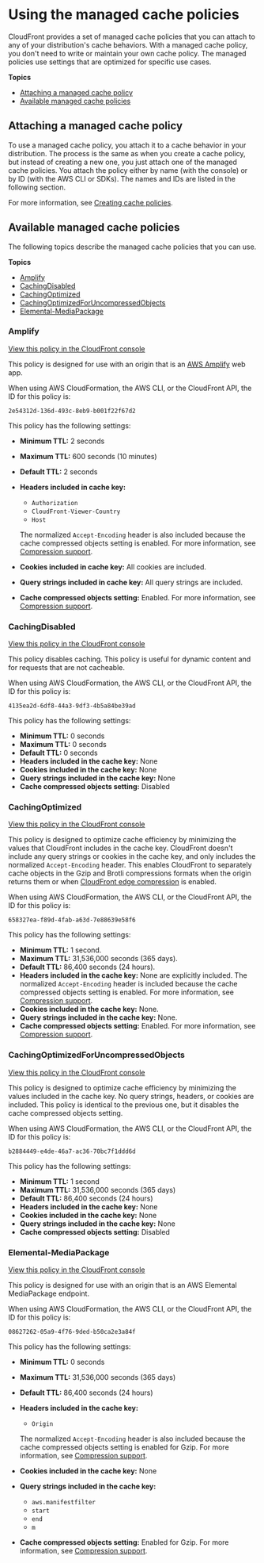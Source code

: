 # Using the managed cache policies<a name="using-managed-cache-policies"></a>

CloudFront provides a set of managed cache policies that you can attach to any of your distribution's cache behaviors\. With a managed cache policy, you don't need to write or maintain your own cache policy\. The managed policies use settings that are optimized for specific use cases\.

**Topics**
+ [Attaching a managed cache policy](#attaching-managed-cache-policies)
+ [Available managed cache policies](#managed-cache-policies-list)

## Attaching a managed cache policy<a name="attaching-managed-cache-policies"></a>

To use a managed cache policy, you attach it to a cache behavior in your distribution\. The process is the same as when you create a cache policy, but instead of creating a new one, you just attach one of the managed cache policies\. You attach the policy either by name \(with the console\) or by ID \(with the AWS CLI or SDKs\)\. The names and IDs are listed in the following section\.

For more information, see [Creating cache policies](controlling-the-cache-key.md#cache-key-create-cache-policy)\.

## Available managed cache policies<a name="managed-cache-policies-list"></a>

The following topics describe the managed cache policies that you can use\.

**Topics**
+ [Amplify](#managed-cache-policy-amplify)
+ [CachingDisabled](#managed-cache-policy-caching-disabled)
+ [CachingOptimized](#managed-cache-caching-optimized)
+ [CachingOptimizedForUncompressedObjects](#managed-cache-caching-optimized-uncompressed)
+ [Elemental\-MediaPackage](#managed-cache-policy-mediapackage)

### Amplify<a name="managed-cache-policy-amplify"></a>

[View this policy in the CloudFront console](https://console.aws.amazon.com/cloudfront/v3/home#/policies/cache/2e54312d-136d-493c-8eb9-b001f22f67d2)

This policy is designed for use with an origin that is an [AWS Amplify](https://aws.amazon.com/amplify/) web app\.

When using AWS CloudFormation, the AWS CLI, or the CloudFront API, the ID for this policy is:

`2e54312d-136d-493c-8eb9-b001f22f67d2`

This policy has the following settings:
+ **Minimum TTL:** 2 seconds
+ **Maximum TTL:** 600 seconds \(10 minutes\)
+ **Default TTL:** 2 seconds
+ **Headers included in cache key:**
  + `Authorization`
  + `CloudFront-Viewer-Country`
  + `Host`

  The normalized `Accept-Encoding` header is also included because the cache compressed objects setting is enabled\. For more information, see [Compression support](controlling-the-cache-key.md#cache-policy-compressed-objects)\.
+ **Cookies included in cache key:** All cookies are included\.
+ **Query strings included in cache key:** All query strings are included\.
+ **Cache compressed objects setting:** Enabled\. For more information, see [Compression support](controlling-the-cache-key.md#cache-policy-compressed-objects)\.

### CachingDisabled<a name="managed-cache-policy-caching-disabled"></a>

[View this policy in the CloudFront console](https://console.aws.amazon.com/cloudfront/v3/home#/policies/cache/4135ea2d-6df8-44a3-9df3-4b5a84be39ad)

This policy disables caching\. This policy is useful for dynamic content and for requests that are not cacheable\.

When using AWS CloudFormation, the AWS CLI, or the CloudFront API, the ID for this policy is:

`4135ea2d-6df8-44a3-9df3-4b5a84be39ad`

This policy has the following settings:
+ **Minimum TTL:** 0 seconds
+ **Maximum TTL:** 0 seconds
+ **Default TTL:** 0 seconds
+ **Headers included in the cache key:** None
+ **Cookies included in the cache key:** None
+ **Query strings included in the cache key:** None
+ **Cache compressed objects setting:** Disabled

### CachingOptimized<a name="managed-cache-caching-optimized"></a>

[View this policy in the CloudFront console](https://console.aws.amazon.com/cloudfront/v3/home#/policies/cache/658327ea-f89d-4fab-a63d-7e88639e58f6)

This policy is designed to optimize cache efficiency by minimizing the values that CloudFront includes in the cache key\. CloudFront doesn't include any query strings or cookies in the cache key, and only includes the normalized `Accept-Encoding` header\. This enables CloudFront to separately cache objects in the Gzip and Brotli compressions formats when the origin returns them or when [CloudFront edge compression](ServingCompressedFiles.md) is enabled\.

When using AWS CloudFormation, the AWS CLI, or the CloudFront API, the ID for this policy is:

`658327ea-f89d-4fab-a63d-7e88639e58f6`

This policy has the following settings:
+ **Minimum TTL:** 1 second\.
+ **Maximum TTL:** 31,536,000 seconds \(365 days\)\.
+ **Default TTL:** 86,400 seconds \(24 hours\)\.
+ **Headers included in the cache key:** None are explicitly included\. The normalized `Accept-Encoding` header is included because the cache compressed objects setting is enabled\. For more information, see [Compression support](controlling-the-cache-key.md#cache-policy-compressed-objects)\.
+ **Cookies included in the cache key:** None\.
+ **Query strings included in the cache key:** None\.
+ **Cache compressed objects setting:** Enabled\. For more information, see [Compression support](controlling-the-cache-key.md#cache-policy-compressed-objects)\.

### CachingOptimizedForUncompressedObjects<a name="managed-cache-caching-optimized-uncompressed"></a>

[View this policy in the CloudFront console](https://console.aws.amazon.com/cloudfront/v3/home#/policies/cache/b2884449-e4de-46a7-ac36-70bc7f1ddd6d)

This policy is designed to optimize cache efficiency by minimizing the values included in the cache key\. No query strings, headers, or cookies are included\. This policy is identical to the previous one, but it disables the cache compressed objects setting\.

When using AWS CloudFormation, the AWS CLI, or the CloudFront API, the ID for this policy is:

`b2884449-e4de-46a7-ac36-70bc7f1ddd6d`

This policy has the following settings:
+ **Minimum TTL:** 1 second
+ **Maximum TTL:** 31,536,000 seconds \(365 days\)
+ **Default TTL:** 86,400 seconds \(24 hours\)
+ **Headers included in the cache key:** None
+ **Cookies included in the cache key:** None
+ **Query strings included in the cache key:** None
+ **Cache compressed objects setting:** Disabled

### Elemental\-MediaPackage<a name="managed-cache-policy-mediapackage"></a>

[View this policy in the CloudFront console](https://console.aws.amazon.com/cloudfront/v3/home#/policies/cache/08627262-05a9-4f76-9ded-b50ca2e3a84f)

This policy is designed for use with an origin that is an AWS Elemental MediaPackage endpoint\.

When using AWS CloudFormation, the AWS CLI, or the CloudFront API, the ID for this policy is:

`08627262-05a9-4f76-9ded-b50ca2e3a84f`

This policy has the following settings:
+ **Minimum TTL:** 0 seconds
+ **Maximum TTL:** 31,536,000 seconds \(365 days\)
+ **Default TTL:** 86,400 seconds \(24 hours\)
+ **Headers included in the cache key:**
  + `Origin`

  The normalized `Accept-Encoding` header is also included because the cache compressed objects setting is enabled for Gzip\. For more information, see [Compression support](controlling-the-cache-key.md#cache-policy-compressed-objects)\.
+ **Cookies included in the cache key:** None
+ **Query strings included in the cache key:**
  + `aws.manifestfilter`
  + `start`
  + `end`
  + `m`
+ **Cache compressed objects setting:** Enabled for Gzip\. For more information, see [Compression support](controlling-the-cache-key.md#cache-policy-compressed-objects)\.